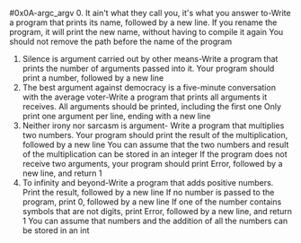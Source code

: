 #0x0A-argc_argv
0. It ain't what they call you, it's what you answer to-Write a program that prints its name, followed by a new line.
If you rename the program, it will print the new name, without having to compile it again
You should not remove the path before the name of the program
1. Silence is argument carried out by other means-Write a program that prints the number of arguments passed into it.
Your program should print a number, followed by a new line
2. The best argument against democracy is a five-minute conversation with the average voter-Write a program that prints all arguments it receives.
All arguments should be printed, including the first one
Only print one argument per line, ending with a new line
3. Neither irony nor sarcasm is argument- Write a program that multiplies two numbers.
Your program should print the result of the multiplication, followed by a new line
You can assume that the two numbers and result of the multiplication can be stored in an integer
If the program does not receive two arguments, your program should print Error, followed by a new line, and return 1
4. To infinity and beyond-Write a program that adds positive numbers.
Print the result, followed by a new line
If no number is passed to the program, print 0, followed by a new line
If one of the number contains symbols that are not digits, print Error, followed by a new line, and return 1
You can assume that numbers and the addition of all the numbers can be stored in an int
